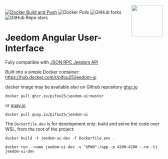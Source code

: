 <img align="right" src="https://raw.githubusercontent.com/pifou25/docker-jeedom/master/public/img/favicon.ico" width="100" height="100" />

[![Docker Build and Push](https://github.com/pifou25/jeedom-ui/actions/workflows/docker-build.yml/badge.svg?branch=master)](https://github.com/pifou25/jeedom-ui/actions/workflows/docker-build.yml)
![Docker Pulls](https://img.shields.io/docker/pulls/pifou25/jeedom-ui)
![GitHub forks](https://img.shields.io/github/forks/pifou25/jeedom-ui)
![GitHub Repo stars](https://img.shields.io/github/stars/pifou25/jeedom-ui)

# Jeedom Angular User-Interface

Fully compatible with [JSON RPC Jeedom API](https://doc.jeedom.com/fr_FR/core/4.4/jsonrpc_api)

Built into a simple Docker container: https://hub.docker.com/r/pifou25/jeedom-ui

docker image may be available also on Github repository [ghcr.io](https://github.com/pifou25/jeedom-ui/pkgs/container/jeedom-ui)

`docker pull ghcr.io/pifou25/jeedom-ui:master`

or [quay.io](https://quay.io/repository/pifou25/jeedom-ui)

`docker pull quay.io/pifou25/jeedom-ui`

The `Dockerfile.dev` is for development only: build and serve the code over WSL, from the root of the project:

`docker build -t jeedom-ui-dev -f Dockerfile.env .`

`docker run --name jeedom-ui-dev -v "$PWD":/app -p 4200:4200 --rm -ti jeedom-ui-dev`
